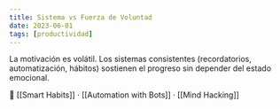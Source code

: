 ```yaml
---
title: Sistema vs Fuerza de Voluntad
date: 2023-06-01
tags: [productividad]
---
```


La motivación es volátil. Los sistemas consistentes (recordatorios, automatización, hábitos) sostienen el progreso sin depender del estado emocional.

📎 [[Smart Habits]] · [[Automation with Bots]] · [[Mind Hacking]]
